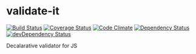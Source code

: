 validate-it
===========

[![Build Status](https://travis-ci.org/vlkosinov/validate-it.svg?branch=master)](https://travis-ci.org/vlkosinov/validate-it)
[![Coverage Status](https://coveralls.io/repos/vlkosinov/validate-it/badge.png?branch=master)](https://coveralls.io/r/vlkosinov/validate-it?branch=master)
[![Code Climate](https://codeclimate.com/github/vlkosinov/validate-it.png)](https://codeclimate.com/github/vlkosinov/validate-it)
[![Dependency Status](https://david-dm.org/vlkosinov/validate-it.svg)](https://david-dm.org/vlkosinov/validate-it)
[![devDependency Status](https://david-dm.org/vlkosinov/validate-it/dev-status.svg)](https://david-dm.org/vlkosinov/validate-it#info=devDependencies)

Decalarative validator for JS
